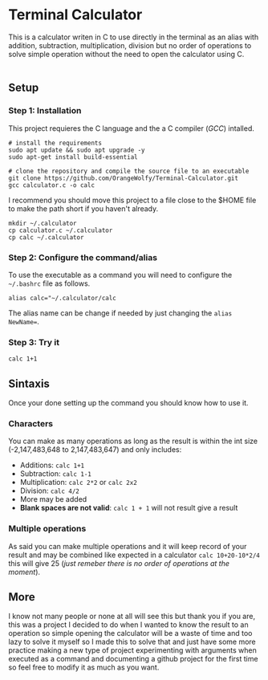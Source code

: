 # Terminal Calculator

This is a calculator writen in C to use directly in the terminal as an alias with addition, subtraction, multiplication, division but no order of operations to solve simple operation without the need to open the calculator using C.
</br><br>

## Setup

### Step 1: Installation
This project requieres the C language and the a C compiler (*GCC*) intalled.
```
# install the requirements
sudo apt update && sudo apt upgrade -y
sudo apt-get install build-essential

# clone the repository and compile the source file to an executable
git clone https://github.com/OrangeWolfy/Terminal-Calculator.git
gcc calculator.c -o calc
```
I recommend you should move this project to a file close to the $HOME file to make the path short if you haven't already.
```
mkdir ~/.calculator
cp calculator.c ~/.calculator
cp calc ~/.calculator
```

### Step 2: Configure the command/alias
To use the executable as a command you will need to configure the `~/.bashrc` file as follows.
```
alias calc="~/.calculator/calc
```
The alias name can be change if needed by just changing the `alias NewName=`.

### Step 3: Try it
```
calc 1+1
```

## Sintaxis
Once your done setting up the command you should know how to use it.

### Characters
You can make as many operations as long as the result is within the int size (-2,147,483,648 to 2,147,483,647) and only includes:
* Additions: `calc 1+1`
* Subtraction: `calc 1-1`
* Multiplication: `calc 2*2` or `calc 2x2`
* Division: `calc 4/2`
* More may be added
* **Blank spaces are not valid**: `calc 1 + 1` will not result give a result

### Multiple operations
As said you can make multiple operations and it will keep record of your result and may be combined like expected in a calculator
`calc 10+20-10*2/4` this will give 25 (*just remeber there is no order of operations at the moment*).

## More
I know not many people or none at all will see this but thank you if you are, this was a project I decided to do when I wanted to know the result to an operation so simple opening the calculator will be a waste of time and too lazy to solve it myself so I made this to solve that and just have some more practice making a new type of project experimenting with arguments when executed as a command and documenting a github project for the first time so feel free to modify it as much as you want.
